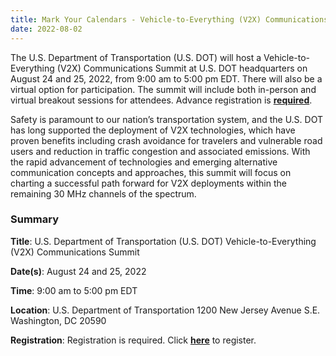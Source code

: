 ```yaml
---
title: Mark Your Calendars - Vehicle-to-Everything (V2X) Communications Summit Hosted by the U.S. Department of Transportation
date: 2022-08-02
---
```


The U.S. Department of Transportation (U.S. DOT) will host a Vehicle-to-Everything (V2X) Communications Summit at U.S. DOT headquarters on August 24 and 25, 2022, from 9:00 am to 5:00 pm EDT. There will also be a virtual option for participation. The summit will include both in-person and virtual breakout sessions for attendees. Advance registration is **[required](https://www.eventbrite.com/e/us-dot-vehicle-to-everything-v2x-communications-summit-registration-387776799847)**.

Safety is paramount to our nation’s transportation system, and the U.S. DOT has long supported the deployment of V2X technologies, which have proven benefits including crash avoidance for travelers and vulnerable road users and reduction in traffic congestion and associated emissions. With the rapid advancement of technologies and emerging alternative communication concepts and approaches, this summit will focus on charting a successful path forward for V2X deployments within the remaining 30 MHz channels of the spectrum.

### Summary

**Title**: U.S. Department of Transportation (U.S. DOT) Vehicle-to-Everything (V2X) Communications Summit

**Date(s)**: August 24 and 25, 2022

**Time**: 9:00 am to 5:00 pm EDT

**Location**: U.S. Department of Transportation 1200 New Jersey Avenue S.E. Washington, DC 20590

**Registration**: Registration is required. Click **[here](https://www.eventbrite.com/e/us-dot-vehicle-to-everything-v2x-communications-summit-registration-387776799847)** to register.

